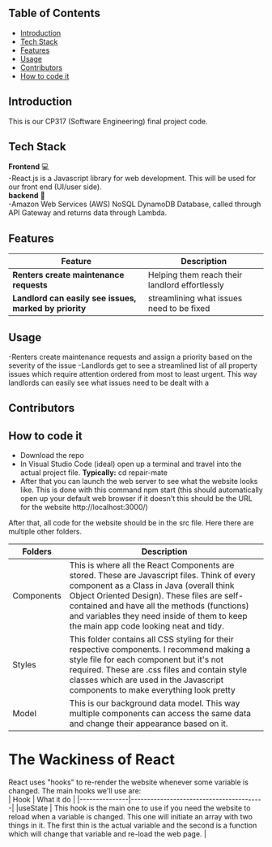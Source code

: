 ## Table of Contents
- [Introduction](#Introduction)
- [Tech Stack](#TeachStack)
- [Features](#Features)
- [Usage](#Usage)
- [Contributors](#Contributors)
- [How to code it](#Howtocode)

## Introduction
This is our CP317 (Software Engineering) final project code.

## Tech Stack
**Frontend** 💻  
  -React.js is a Javascript library for web development. This will be used for our front end (UI/user side).  
**backend** 📑  
  -Amazon Web Services (AWS) NoSQL DynamoDB Database, called through API Gateway and returns data through Lambda.


## Features
| Feature       | Description                             |
|---------------|-----------------------------------------|
| **Renters create maintenance requests**      | Helping them reach their landlord effortlessly                  |
| **Landlord can easily see issues, marked by priority**  | streamlining what issues need to be fixed              |

## Usage
-Renters create maintenance requests and assign a priority based on the severity of the issue
-Landlords get to see a streamlined list of all property issues which require attention ordered from most to least urgent. This way landlords can easily see what issues need to be dealt with a

## Contributors

## How to code it
- Download the repo  
- In Visual Studio Code (ideal) open up a terminal and travel into the actual project file.
**Typically:** cd repair-mate
- After that you can launch the web server to see what the website looks like. This is done with this command
npm start (this should automatically open up your default web browser if it doesn't this should be the URL for the website http://localhost:3000/)

After that, all code for the website should be in the src file. Here there are multiple other folders.  

| Folders       | Description                             |
|---------------|-----------------------------------------|
|Components | This is where all the React Components are stored. These are Javascript files. Think of every component as a Class in Java (overall think Object Oriented Design). These files are self-contained and have all the methods (functions) and variables they need inside of them to keep the main app code looking neat and tidy. |  
| Styles |This folder contains all CSS styling for their respective components. I recommend making a style file for each component but it's not required. These are .css files and contain style classes which are used in the Javascript components to make everything look pretty|  
|Model|This is our background data model. This way multiple components can access the same data and change their appearance based on it.|

# The Wackiness of React  
React uses "hooks" to re-render the website whenever some variable is changed. The main hooks we'll use are:  
| Hook       | What it do                            |
|---------------|-----------------------------------------|
|useState | This hook is the main one to use if you need the website to reload when a variable is changed. This one will initiate an array with two things in it. The first thin is the actual variable and the second is a function which will change that variable and re-load the web page. |
